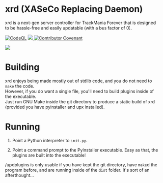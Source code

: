 # xrd (XASeCo Replacing Daemon)

xrd is a next-gen server controller for TrackMania Forever that is designed to be hassle-free and easily updatable (with a bus factor of 0).

[![CodeQL](https://github.com/AomegaL/xrd/actions/workflows/codeql-analysis.yml/badge.svg?branch=main)](https://github.com/AomegaL/xrd/actions/workflows/codeql-analysis.yml)
<a href="https://discord.gg/5DT5Vs2ZHS">
  <img src="https://discordapp.com/api/guilds/951272271266344960/widget.png?style=shield"/>
</a>
[![Contributor Covenant](https://img.shields.io/badge/Contributor%20Covenant-2.0-4baaaa.svg)](CODE_OF_CONDUCT.md) 

<img src="https://i.arxius.io/8c526630.png"/>

# Building

xrd enjoys being made mostly out of stdlib code, and you do not need to `make` the code. <br/>
However, if you do want a single file, you'll need to build plugins inside of the executable. <br/>
Just run GNU Make inside the git directory to produce a static build of xrd (provided you have pyinstaller and upx installed). <br/>

# Running

1) Point a Python interpreter to `init.py`.

2) Point a command prompt to the PyInstaller executable. Easy as that, the plugins are built into the executable!

/updplugins is only usable if you have kept the git directory, have `make`d the program before, and are running inside of the `dist` folder. It's sort of an afterthought...
